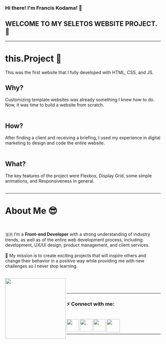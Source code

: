 ### Hi there! I'm Francis Kodama! 👋

## WELCOME TO MY SELETOS WEBSITE PROJECT. 👻

<hr />

# this.Project 📖

This was the first website that I fully developed with HTML, CSS, and JS.

## Why?

Customizing template websites was already something I knew how to do. Now, it was time to build a website from scratch.
</br>
</br>

## How?

After finding a client and receiving a briefing, I used my experience in digital marketing to design and code the entire website.
</br>
</br>

## What?

The key features of the project were Flexbox, Display Grid, some simple animations, and Responsiveness in general.
</br>
</br>

<hr />

# About Me 😎

<br />

🇧🇷 I’m a **Front-end Developer** with a strong understanding of industry trends, as well as of the entire web development process, including development, UX/UI design, product management, and client services.
</br>
</br>
🚀 My mission is to create exciting projects that will inspire others and change their behavior in a positive way while providing me with new challenges so I never stop learning.
</br>
</br>

<a href="https://www.fkodama.com/" target="_blank">
<img align="left" width="196px" src="https://www.fkodama.com/_permanent-files/git/portfolio.svg"  />
</a>

</br>
</br>

<hr />

### ⚡ Connect with me:

<br />
<a href="https://www.fkodama.com/" target="_blank">
<img align="left" width="40px" src="https://www.fkodama.com/_permanent-files/git/website.svg"  />
</a>

<a href="https://www.linkedin.com/in/kodama/" target="_blank">
  <img align="left" width="40px" src="https://www.fkodama.com/_permanent-files/git/linkedin.svg"  />
</a>
<a href="https://www.instagram.com" target="_blank">
  <img align="left" width="40px" src="https://www.fkodama.com/_permanent-files/git/instagram.svg"  />
</a>
<a href="mailto:fk@fkodama.com">
  <img align="left" width="43px" src="https://www.fkodama.com/_permanent-files/git/email.svg" />
</a>

</br>
</br>

<hr />
